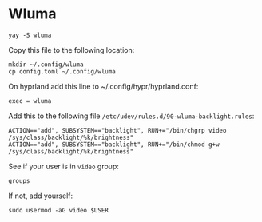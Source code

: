 # Wluma

`yay -S wluma`

Copy this file to the following location:

```
mkdir ~/.config/wluma
cp config.toml ~/.config/wluma
```

On hyprland add this line to ~/.config/hypr/hyprland.conf:

`exec = wluma`

Add this to the following file `/etc/udev/rules.d/90-wluma-backlight.rules`:

```
ACTION=="add", SUBSYSTEM=="backlight", RUN+="/bin/chgrp video /sys/class/backlight/%k/brightness"
ACTION=="add", SUBSYSTEM=="backlight", RUN+="/bin/chmod g+w /sys/class/backlight/%k/brightness"

```

See if your user is in `video` group:

`groups`

If not, add yourself:

`sudo usermod -aG video $USER`



